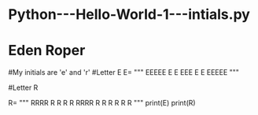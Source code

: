 # Python---Hello-World-1---intials.py
# Eden Roper
#My initials are 'e' and 'r'
#Letter E
E= """
EEEEE
E
E
EEE
E
E
EEEEE
"""

#Letter R

R= """
RRRR
R   R
R   R
RRRR 
R R
R  R
R   R
"""
print(E)
print(R)
